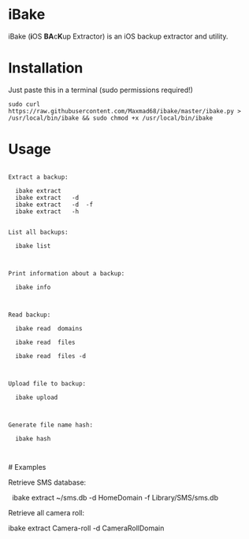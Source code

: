 # iBake
iBake (<b>i</b>OS <b>BA</b>c<b>K</b>up Extractor) is an iOS backup extractor and utility.

# Installation
Just paste this in a terminal (sudo permissions required!)

    sudo curl https://raw.githubusercontent.com/Maxmad68/ibake/master/ibake.py > /usr/local/bin/ibake && sudo chmod +x /usr/local/bin/ibake


# Usage
<code>
Extract a backup:<br>
  ibake extract <Backup-ID> <Extraction-Path>  
  ibake extract <Backup-ID> <Extraction-Path> -d <domain>  
  ibake extract <Backup-ID> <Extraction-Path> -d <domain> -f <file>  
  ibake extract <Backup-ID> <Extraction-Path> -h <hash>  
</br>
List all backups:<br>
  ibake list<br>
<br>
Print information about a backup:<br>
  ibake info <Backup-ID><br>
<br>
Read backup:<br>
  ibake read <Backup-ID> domains<br>
  ibake read <Backup-ID> files<br>
  ibake read <Backup-ID> files -d <domain><br>
<br>
Upload file to backup:<br>
  ibake upload <Backup-ID> <Local-file> <Domain-name> <Backup-path><br>
<br>
Generate file name hash:<br>
  ibake hash <Domain-name> <Relative-path><br>
<br>
</code>
# Examples

Retrieve SMS database:

   ibake extract <Backup-ID> ~/sms.db -d HomeDomain -f Library/SMS/sms.db
   
Retrieve all camera roll:

   ibake extract <Backup-ID> Camera-roll -d CameraRollDomain
